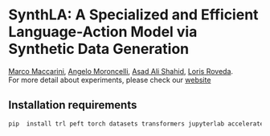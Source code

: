 # SynthLA: A Specialized and Efficient Language-Action Model via Synthetic Data Generation
[Marco Maccarini](https://www.linkedin.com/in/marcomaccarini/), [Angelo Moroncelli](https://www.linkedin.com/in/angelo-moroncelli-3357232b8/), [Asad Ali Shahid](https://www.linkedin.com/in/asadshahid/), [Loris Roveda](https://www.linkedin.com/in/loris-roveda-16a83144/).\
For more detail about experiments, please check our [website](https://sites.google.com/view/specializedllmrobotics/home)

## Installation requirements
```bash
pip  install trl peft torch datasets transformers jupyterlab accelerate tiktoken matplotlib bitsandbytes evaluate scikit-learn
```
